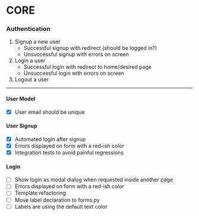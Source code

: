 CORE
========================
### Authentication
1. Signup a new user
    * Successful signup with redirect (should be logged in?)
    * Unsuccessful signup with errors on screen
2. Login a user
    * Successful login with redirect to home/desired page
    * Unsuccessful login with errors on screen
3. Logout a user
----------------------------------------------
#### User Model
- [x] User email should be unique
  
#### User Signup
- [x] Automated login after signup
- [x] Errors displayed on form with a red-ish color
- [x] Integration tests to avoid painful regressions
  
#### Login
- [ ] Show login as modal dialog when requested inside another page
- [ ] Errors displayed on form with a red-ish color
- [ ] Template refactoring
- [ ] Move label declaration to forms.py
- [ ] Labels are using the default text color